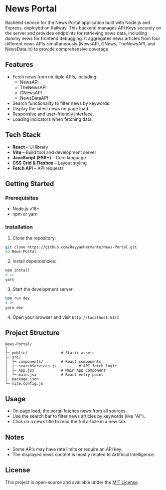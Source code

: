 # News Portal

Backend service for the News Portal application built with Node.js and Express, deployed on Railway. This backend manages API Keys securely on the server and provides endpoints for retrieving news data, including dummy news for frontend debugging. It aggregates news articles from four different news APIs simultaneously (NewsAPI, GNews, TheNewsAPI, and NewsData.io) to provide comprehensive coverage.

## Features

- Fetch news from multiple APIs, including:
  - NewsAPI
  - TheNewsAPI
  - GNewsAPI
  - NewsDataAPI
- Search functionality to filter news by keywords.
- Display the latest news on page load.
- Responsive and user-friendly interface.
- Loading indicators when fetching data.

## Tech Stack

- **React** – UI library
- **Vite** – Build tool and development server
- **JavaScript (ES6+)** – Core language
- **CSS Grid & Flexbox** – Layout styling
- **Fetch API** – API requests

## Getting Started

### Prerequisites

- Node.js v18+  
- npm or yarn

### Installation

1. Clone the repository:

```bash
git clone https://github.com/RayyanHermanto/News-Portal.git
cd News-Portal
```

2. Install dependencies:

```bash
npm install
# or
yarn
```

3. Start the development server:

```bash
npm run dev
# or
yarn dev
```

4. Open your browser and visit `http://localhost:5173`

## Project Structure

```
News-Portal/
│
├─ public/               # Static assets
├─ src/
│  ├─ components/        # React components
│  ├─ searchServices.js          # API fetch logic
│  ├─ App.jsx            # Main App component
│  └─ main.jsx           # React entry point
├─ package.json
└─ vite.config.js
```

## Usage

- On page load, the portal fetches news from all sources.
- Use the search bar to filter news articles by keywords (like "AI").
- Click on a news title to read the full article in a new tab.

## Notes

- Some APIs may have rate limits or require an API key.
- The displayed news content is mostly related to Artificial Intelligence.

## License

This project is open-source and available under the [MIT License](LICENSE).

